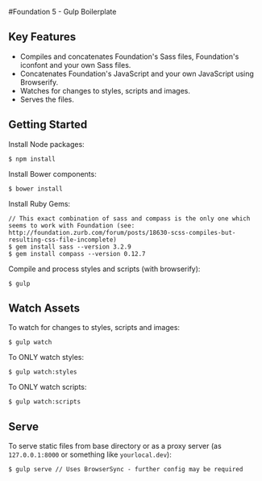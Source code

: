 #Foundation 5 - Gulp Boilerplate

## Key Features
* Compiles and concatenates Foundation's Sass files, Foundation's iconfont and your own Sass files.
* Concatenates Foundation's JavaScript and your own JavaScript using Browserify.
* Watches for changes to styles, scripts and images.
* Serves the files.

## Getting Started

Install Node packages:
```
$ npm install
```

Install Bower components:
```
$ bower install
```

Install Ruby Gems:
```
// This exact combination of sass and compass is the only one which seems to work with Foundation (see: http://foundation.zurb.com/forum/posts/18630-scss-compiles-but-resulting-css-file-incomplete)
$ gem install sass --version 3.2.9
$ gem install compass --version 0.12.7
```

Compile and process styles and scripts (with browserify):
```
$ gulp
```

## Watch Assets

To watch for changes to styles, scripts and images:
```
$ gulp watch
```

To ONLY watch styles:
```
$ gulp watch:styles
```

To ONLY watch scripts:
```
$ gulp watch:scripts
```

## Serve

To serve static files from base directory or as a proxy server (as `127.0.0.1:8000` or something like `yourlocal.dev`):
```
$ gulp serve // Uses BrowserSync - further config may be required
```